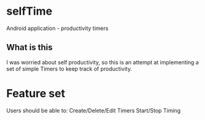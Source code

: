 # selfTime
Android application - productivity timers

## What is this

I was worried about self productivity, so this is an attempt at implementing a set of simple Timers to keep track of productivity.

# Feature set
Users should be able to:
Create/Delete/Edit Timers
Start/Stop Timing
